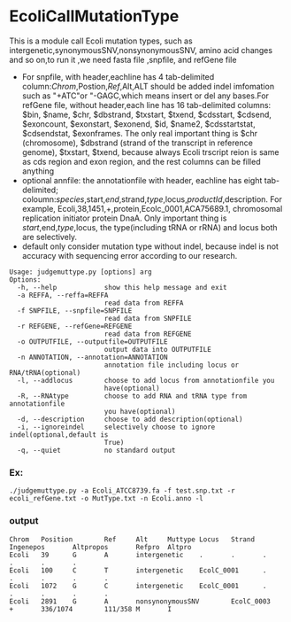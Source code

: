# EcoliCallMutationType
This is a module call Ecoli mutation types, such as intergenetic,synonymousSNV,nonsynonymousSNV, amino acid changes and so on,to run it ,we need fasta file ,snpfile, and refGene file

* For snpfile, with header,eachline has 4 tab-delimited column:$Chrom,$Postion,$Ref,$Alt,ALT should be added indel imfomation such as "+ATC"or "-GAGC,which means insert or del any bases.For refGene file, without header,each line has 16 tab-delimited columns: $bin, $name, $chr, $dbstrand, $txstart, $txend, $cdsstart, $cdsend, $exoncount, $exonstart, $exonend, $id, $name2, $cdsstartstat, $cdsendstat, $exonframes. The only real important thing is $chr (chromosome), $dbstrand (strand of the transcript in reference genome), $txstart, $txend, because always Ecoli trscript reion is same as cds region and exon region, and the rest columns can be filled anything
* optional annfile: the annotationfile with header, eachline has eight tab-delimited; coloumn:$species,$start,$end,$strand,$type,$locus,$productId,$description. For example, Ecoli,38,1451,+,protein,Ecolc_0001,ACA75689.1, chromosomal replication initiator protein DnaA. Only important thing is $start,$end,$type,$locus, the type(including tRNA or rRNA) and locus both are selectively.
* default only consider mutation type without indel, because indel is not accuracy with sequencing error according to our research.

```
Usage: judgemuttype.py [options] arg
Options:
  -h, --help            show this help message and exit
  -a REFFA, --reffa=REFFA
                        read data from REFFA
  -f SNPFILE, --snpfile=SNPFILE
                        read data from SNPFILE
  -r REFGENE, --refGene=REFGENE
                        read data from REFGENE
  -o OUTPUTFILE, --outputfile=OUTPUTFILE
                        output data into OUTPUTFILE
  -n ANNOTATION, --annotation=ANNOTATION
                        annotation file including locus or RNA/tRNA(optional)
  -l, --addlocus        choose to add locus from annotationfile you
                        have(optional)
  -R, --RNAtype         choose to add RNA and tRNA type from annotationfile
                        you have(optional)
  -d, --description     choose to add description(optional)
  -i, --ignoreindel     selectively choose to ignore indel(optional,default is
                        True)
  -q, --quiet           no standard output
```

### Ex:
```./judgemuttype.py -a Ecoli_ATCC8739.fa -f test.snp.txt -r ecoli_refGene.txt -o MutType.txt -n Ecoli.anno -l```

### output
```
Chrom   Position        Ref     Alt     Muttype Locus   Strand  Ingenepos       Altpropos       Refpro  Altpro
Ecoli   39      G       A       intergenetic    .       .       .       .       .       .
Ecoli   100     C       T       intergenetic    EcolC_0001      .       .       .       .       .
Ecoli   1072    G       C       intergenetic    EcolC_0001      .       .       .       .       .
Ecoli   2891    G       A       nonsynonymousSNV        EcolC_0003      +       336/1074        111/358 M       I
```
